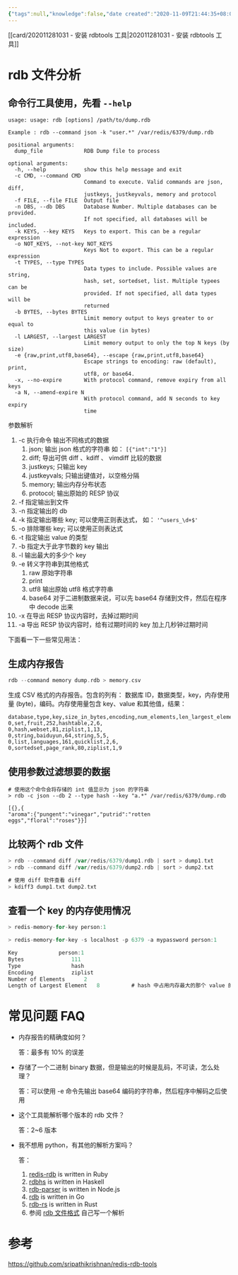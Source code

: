 ```yaml
---
{"tags":null,"knowledge":false,"date created":"2020-11-09T21:44:35+08:00","date modified":"2024-05-20T19:21:17+08:00","dg-publish":true,"permalink":"/card/rdb 文件分析/","dgPassFrontmatter":true,"noteIcon":"2","created":"2020-11-09T21:44:35+08:00","updated":"2024-05-20T19:21:17+08:00"}
---
```



[[card/202011281031 - 安装 rdbtools 工具\|202011281031 - 安装 rdbtools 工具]]

# rdb 文件分析

## 命令行工具使用，先看 `--help`

``` shell
usage: usage: rdb [options] /path/to/dump.rdb

Example : rdb --command json -k "user.*" /var/redis/6379/dump.rdb

positional arguments:
  dump_file             RDB Dump file to process

optional arguments:
  -h, --help            show this help message and exit
  -c CMD, --command CMD     
                        Command to execute. Valid commands are json, diff,
                        justkeys, justkeyvals, memory and protocol
  -f FILE, --file FILE  Output file
  -n DBS, --db DBS      Database Number. Multiple databases can be provided.
                        If not specified, all databases will be included.
  -k KEYS, --key KEYS   Keys to export. This can be a regular expression
  -o NOT_KEYS, --not-key NOT_KEYS
                        Keys Not to export. This can be a regular expression
  -t TYPES, --type TYPES
                        Data types to include. Possible values are string,
                        hash, set, sortedset, list. Multiple typees can be
                        provided. If not specified, all data types will be
                        returned
  -b BYTES, --bytes BYTES
                        Limit memory output to keys greater to or equal to
                        this value (in bytes)
  -l LARGEST, --largest LARGEST
                        Limit memory output to only the top N keys (by size)
  -e {raw,print,utf8,base64}, --escape {raw,print,utf8,base64}
                        Escape strings to encoding: raw (default), print,
                        utf8, or base64.
  -x, --no-expire       With protocol command, remove expiry from all keys
  -a N, --amend-expire N
                        With protocol command, add N seconds to key expiry
                        time
```

参数解析
1. -c 执行命令 输出不同格式的数据
	1. json; 输出 json 格式的字符串  如： `[{"int":"1"}]`
	2. diff; 导出可供 diff 、kdiff 、 vimdiff 比较的数据
	3. justkeys; 只输出 key
	4. justkeyvals; 只输出键值对，以空格分隔
	5. memory; 输出内存分布状态
	6. protocol; 输出原始的 RESP 协议
2. -f 指定输出到文件
3. -n 指定输出的 db
4. -k 指定输出哪些 key; 可以使用正则表达式， 如： `'^users_\d+$'`
5. -o 排除哪些 key; 可以使用正则表达式
6. -t 指定输出 value 的类型
7. -b 指定大于此字节数的 key 输出
8. -l 输出最大的多少个 key
9. -e 转义字符串到其他格式
	1. raw 原始字符串
	2. print
	3. utf8 输出原始 utf8 格式字符串
	4. base64 对于二进制数据来说，可以先 base64 存储到文件，然后在程序中 decode 出来
10. -x 在导出 RESP 协议内容时，去掉过期时间
11. -a 导出 RESP 协议内容时，给有过期时间的 key 加上几秒钟过期时间

下面看一下一些常见用法：

## 生成内存报告

```Go
rdb --command memory dump.rdb > memory.csv
```

生成 CSV 格式的内存报告。包含的列有：
数据库 ID，数据类型，key，内存使用量 (byte)，编码。内存使用量包含 key、value 和其他值，结果：
``` csv
database,type,key,size_in_bytes,encoding,num_elements,len_largest_element,expiry
0,set,fruit,252,hashtable,2,6,
0,hash,webset,81,ziplist,1,13,
0,string,baiduyun,64,string,5,5,
0,list,languages,161,quicklist,2,6,
0,sortedset,page_rank,80,ziplist,1,9
```

## 使用参数过滤想要的数据

``` shell
# 使用这个命令会将存储的 int 值显示为 json 的字符串
> rdb -c json --db 2 --type hash --key "a.*" /var/redis/6379/dump.rdb

[{},{
"aroma":{"pungent":"vinegar","putrid":"rotten eggs","floral":"roses"}}]

```

## 比较两个 rdb 文件

```Go
> rdb --command diff /var/redis/6379/dump1.rdb | sort > dump1.txt
> rdb --command diff /var/redis/6379/dump2.rdb | sort > dump2.txt

# 使用 diff 软件查看 diff
> kdiff3 dump1.txt dump2.txt
```

## 查看一个 key 的内存使用情况

```Go
> redis-memory-for-key person:1

> redis-memory-for-key -s localhost -p 6379 -a mypassword person:1

Key 			person:1
Bytes				111
Type				hash
Encoding			ziplist
Number of Elements		2
Length of Largest Element	8          # hash 中占用内存最大的那个 value 的占用字节数
```

# 常见问题 FAQ

- 内存报告的精确度如何？

	答：最多有 10% 的误差

- 存储了一个二进制 binary 数据，但是输出的时候是乱码，不可读，怎么处理？

	答：可以使用 -e 命令先输出 base64 编码的字符串，然后程序中解码之后使用
	
- 这个工具能解析哪个版本的 rdb 文件？
	
	答：2~6 版本
	
- 我不想用 python，有其他的解析方案吗？
	
	答：
	1.  [redis-rdb](https://github.com/nrk/redis-rdb) is written in Ruby
	2.  [rdbhs](https://github.com/esmooov/rdbhs) is written in Haskell
	3.  [rdb-parser](https://github.com/pconstr/rdb-parser) is written in Node.js
	4.  [rdb](https://github.com/titanous/rdb) is written in Go
	5.  [rdb-rs](https://github.com/badboy/rdb-rs) is written in Rust
	6.  参阅 [rdb 文件格式](https://github.com/sripathikrishnan/redis-rdb-tools/wiki/Redis-RDB-Dump-File-Format) 自己写一个解析

# 参考

https://github.com/sripathikrishnan/redis-rdb-tools
